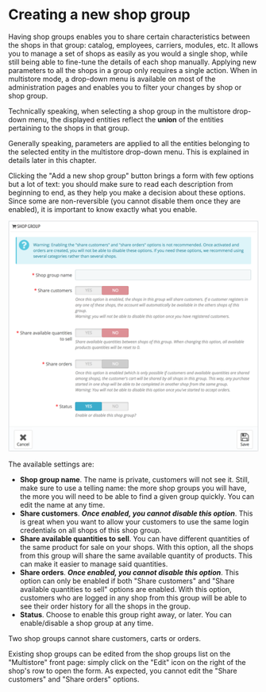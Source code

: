 # Creating a new shop group

Having shop groups enables you to share certain characteristics between the shops in that group: catalog, employees, carriers, modules, etc. It allows you to manage a set of shops as easily as you would a single shop, while still being able to fine-tune the details of each shop manually. Applying new parameters to all the shops in a group only requires a single action. When in multistore mode, a drop-down menu is available on most of the administration pages and enables you to filter your changes by shop or shop group.

Technically speaking, when selecting a shop group in the multistore drop-down menu, the displayed entities reflect the **union** of the entities pertaining to the shops in that group.

Generally speaking, parameters are applied to all the entities belonging to the selected entity in the multistore drop-down menu. This is explained in details later in this chapter.

Clicking the "Add a new shop group" button brings a form with few options but a lot of text: you should make sure to read each description from beginning to end, as they help you make a decision about these options. Since some are non-reversible \(you cannot disable them once they are enabled\), it is important to know exactly what you enable.

![](../../.gitbook/assets/57081985%20%284%29%20%284%29%20%281%29.png)

The available settings are:

* **Shop group name**. The name is private, customers will not see it. Still, make sure to use a telling name: the more shop groups you will have, the more you will need to be able to find a given group quickly. You can edit the name at any time.
* **Share customers**. _**Once enabled, you cannot disable this option**_. This is great when you want to allow your customers to use the same login credentials on all shops of this shop group.
* **Share available quantities to sell**. You can have different quantities of the same product for sale on your shops. With this option, all the shops from this group will share the same available quantity of products. This can make it easier to manage said quantities.
* **Share orders**. _**Once enabled, you cannot disable this option**_. This option can only be enabled if both "Share customers" and "Share available quantities to sell" options are enabled. With this option, customers who are logged in any shop from this group will be able to see their order history for all the shops in the group.
* **Status**. Choose to enable this group right away, or later. You can enable/disable a shop group at any time.  

Two shop groups cannot share customers, carts or orders.

Existing shop groups can be edited from the shop groups list on the "Multistore" front page: simply click on the "Edit" icon on the right of the shop's row to open the form. As expected, you cannot edit the "Share customers" and "Share orders" options.

